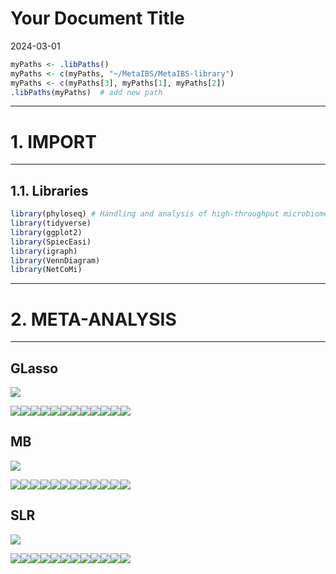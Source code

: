 Your Document Title
================
2024-03-01

``` r
myPaths <- .libPaths()
myPaths <- c(myPaths, "~/MetaIBS/MetaIBS-library")
myPaths <- c(myPaths[3], myPaths[1], myPaths[2])
.libPaths(myPaths)  # add new path
```

------------------------------------------------------------------------

# 1. IMPORT

------------------------------------------------------------------------

## 1.1. Libraries

``` r
library(phyloseq) # Handling and analysis of high-throughput microbiome census data.
library(tidyverse)
library(ggplot2)
library(SpiecEasi)
library(igraph)
library(VennDiagram)
library(NetCoMi)
```

------------------------------------------------------------------------

# 2. META-ANALYSIS

------------------------------------------------------------------------

## GLasso

![](meta_analysis-single-network_files/figure-gfm/meta-analysis-glasso-1.png)<!-- -->

![](meta_analysis-single-network_files/figure-gfm/unnamed-chunk-1-1.png)<!-- -->![](meta_analysis-single-network_files/figure-gfm/unnamed-chunk-1-2.png)<!-- -->![](meta_analysis-single-network_files/figure-gfm/unnamed-chunk-1-3.png)<!-- -->![](meta_analysis-single-network_files/figure-gfm/unnamed-chunk-1-4.png)<!-- -->![](meta_analysis-single-network_files/figure-gfm/unnamed-chunk-1-5.png)<!-- -->![](meta_analysis-single-network_files/figure-gfm/unnamed-chunk-1-6.png)<!-- -->![](meta_analysis-single-network_files/figure-gfm/unnamed-chunk-1-7.png)<!-- -->![](meta_analysis-single-network_files/figure-gfm/unnamed-chunk-1-8.png)<!-- -->![](meta_analysis-single-network_files/figure-gfm/unnamed-chunk-1-9.png)<!-- -->![](meta_analysis-single-network_files/figure-gfm/unnamed-chunk-1-10.png)<!-- -->![](meta_analysis-single-network_files/figure-gfm/unnamed-chunk-1-11.png)<!-- -->![](meta_analysis-single-network_files/figure-gfm/unnamed-chunk-1-12.png)<!-- -->

## MB

![](meta_analysis-single-network_files/figure-gfm/meta-analysis-mb-1.png)<!-- -->

![](meta_analysis-single-network_files/figure-gfm/unnamed-chunk-2-1.png)<!-- -->![](meta_analysis-single-network_files/figure-gfm/unnamed-chunk-2-2.png)<!-- -->![](meta_analysis-single-network_files/figure-gfm/unnamed-chunk-2-3.png)<!-- -->![](meta_analysis-single-network_files/figure-gfm/unnamed-chunk-2-4.png)<!-- -->![](meta_analysis-single-network_files/figure-gfm/unnamed-chunk-2-5.png)<!-- -->![](meta_analysis-single-network_files/figure-gfm/unnamed-chunk-2-6.png)<!-- -->![](meta_analysis-single-network_files/figure-gfm/unnamed-chunk-2-7.png)<!-- -->![](meta_analysis-single-network_files/figure-gfm/unnamed-chunk-2-8.png)<!-- -->![](meta_analysis-single-network_files/figure-gfm/unnamed-chunk-2-9.png)<!-- -->![](meta_analysis-single-network_files/figure-gfm/unnamed-chunk-2-10.png)<!-- -->![](meta_analysis-single-network_files/figure-gfm/unnamed-chunk-2-11.png)<!-- -->![](meta_analysis-single-network_files/figure-gfm/unnamed-chunk-2-12.png)<!-- -->

## SLR

![](meta_analysis-single-network_files/figure-gfm/meta-analysis-slr-1.png)<!-- -->

![](meta_analysis-single-network_files/figure-gfm/unnamed-chunk-3-1.png)<!-- -->![](meta_analysis-single-network_files/figure-gfm/unnamed-chunk-3-2.png)<!-- -->![](meta_analysis-single-network_files/figure-gfm/unnamed-chunk-3-3.png)<!-- -->![](meta_analysis-single-network_files/figure-gfm/unnamed-chunk-3-4.png)<!-- -->![](meta_analysis-single-network_files/figure-gfm/unnamed-chunk-3-5.png)<!-- -->![](meta_analysis-single-network_files/figure-gfm/unnamed-chunk-3-6.png)<!-- -->![](meta_analysis-single-network_files/figure-gfm/unnamed-chunk-3-7.png)<!-- -->![](meta_analysis-single-network_files/figure-gfm/unnamed-chunk-3-8.png)<!-- -->![](meta_analysis-single-network_files/figure-gfm/unnamed-chunk-3-9.png)<!-- -->![](meta_analysis-single-network_files/figure-gfm/unnamed-chunk-3-10.png)<!-- -->![](meta_analysis-single-network_files/figure-gfm/unnamed-chunk-3-11.png)<!-- -->![](meta_analysis-single-network_files/figure-gfm/unnamed-chunk-3-12.png)<!-- -->
